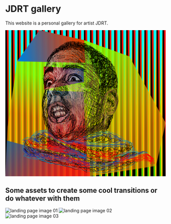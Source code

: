 # JDRT gallery
This website is a personal gallery for artist JDRT.

![artist profile image](/public/images/.ALAVERG.png)

## Some assets to create some cool transitions or do whatever with them

![landing page image 01](/public/images/jdrtfaces01.png)
![landing page image 02](/public/images/jdrtfaces02.png)
![landing page image 03](/public/images/jdrtfaces03.png)
